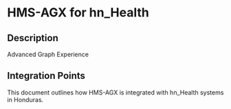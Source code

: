 # HMS-AGX for hn_Health

## Description

Advanced Graph Experience

## Integration Points

This document outlines how HMS-AGX is integrated with hn_Health systems in Honduras.
